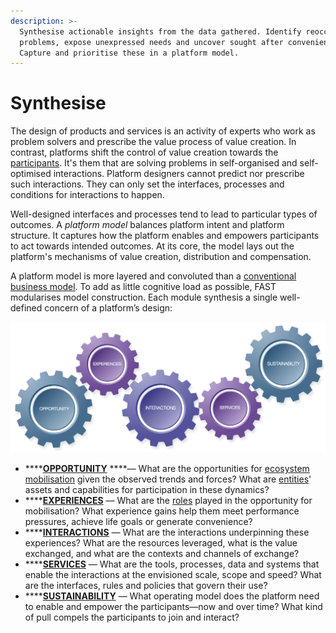 ```yaml
---
description: >-
  Synthesise actionable insights from the data gathered. Identify reoccurring
  problems, expose unexpressed needs and uncover sought after convenience.
  Capture and prioritise these in a platform model.
---
```


# Synthesise

The design of products and services is an activity of experts who work as problem solvers and prescribe the value process of value creation. In contrast, platforms shift the control of value creation towards the [participants](../../appendix/glossary.md#p). It's them that are solving problems in self-organised and self-optimised interactions. Platform designers cannot predict nor prescribe such interactions. They can only set the interfaces, processes and conditions for interactions to happen. 

Well-designed interfaces and processes tend to lead to particular types of outcomes. A _platform model_ balances platform intent and platform structure. It captures how the platform enables and empowers participants to act towards intended outcomes. At its core, the model lays out the platform's mechanisms of value creation, distribution and compensation.

A platform model is more layered and convoluted than a [conventional business model](https://strategyzer.com/canvas/business-model-canvas). To add as little cognitive load as possible, FAST modularises model construction. Each module synthesis a single well-defined concern of a platform’s design:

![FAST Platform Generator](../../.gitbook/assets/fast-model-5gears-75.jpg)

* \*\*\*\*[**OPPORTUNITY**](opportunity.md) ****— What are the opportunities for [ecosystem mobilisation](../../appendix/glossary.md#e) given the observed trends and forces? What are [entities](../../appendix/glossary.md#e)' assets and capabilities for participation in these dynamics?
* \*\*\*\*[**EXPERIENCES**](experiences.md) — What are the [roles](../../appendix/glossary.md#p) played in the opportunity for mobilisation? What experience gains help them meet performance pressures, achieve life goals or generate convenience?
* \*\*\*\*[**INTERACTIONS**](interactions.md) — What are the interactions underpinning these experiences? What are the resources leveraged, what is the value exchanged, and what are the contexts and channels of exchange?
* \*\*\*\*[**SERVICES**](services.md) — What are the tools, processes, data and systems that enable the interactions at the envisioned scale, scope and speed? What are the interfaces, rules and policies that govern their use?
* \*\*\*\*[**SUSTAINABILITY**](sustainability.md) — What operating model does the platform need to enable and empower the participants—now and over time? What kind of pull compels the participants to join and interact?





